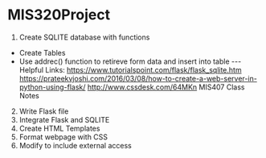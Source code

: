 # MIS320Project


1. Create SQLITE database with functions
  - Create Tables
  - Use addrec() function to retireve form data and insert into table
---Helpful Links: https://www.tutorialspoint.com/flask/flask_sqlite.htm
                  https://prateekvjoshi.com/2016/03/08/how-to-create-a-web-server-in-python-using-flask/
                  http://www.cssdesk.com/64MKn
                  MIS407 Class Notes
                  
2. Write Flask file
3. Integrate Flask and SQLITE
4. Create HTML Templates
5. Format webpage with CSS
6. Modify to include external access
